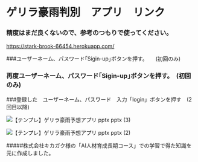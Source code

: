 # ゲリラ豪雨判別　アプリ　リンク　　
### 精度はまだ良くないので、参考のつもりで使ってください。
<https://stark-brook-66454.herokuapp.com/>


###ユーザーネーム、パスワード｢Sigin-up｣ボタンを押す。　　(初回のみ)
### 再度ユーザーネーム、パスワード｢Sigin-up｣ボタンを押す。　(初回のみ)

###登録した　ユーザーネーム、パスワード　入力「login」ボタンを押す　(2回目以降)

![【テンプレ】ゲリラ豪雨予想アプリ pptx  pptx (3)](https://user-images.githubusercontent.com/89686271/153700260-3365d3f3-66cc-47ef-bd62-7adc2c299717.png)

![【テンプレ】ゲリラ豪雨予想アプリ pptx  pptx (2)](https://user-images.githubusercontent.com/89686271/153700267-520c9d51-6bac-4b39-b407-0d133a9ed804.png)

#####株式会社キカガク様の「AI人材育成長期コース」での学習で得た知識を元に作成しました。
